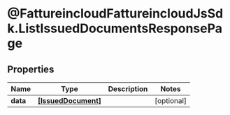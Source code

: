 # @FattureincloudFattureincloudJsSdk.ListIssuedDocumentsResponsePage

## Properties

Name | Type | Description | Notes
------------ | ------------- | ------------- | -------------
**data** | [**[IssuedDocument]**](IssuedDocument.md) |  | [optional] 


